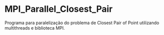 # MPI_Parallel_Closest_Pair

Programa para paralelização do problema de Closest Pair of Point utilizando multithreads e biblioteca MPI.
